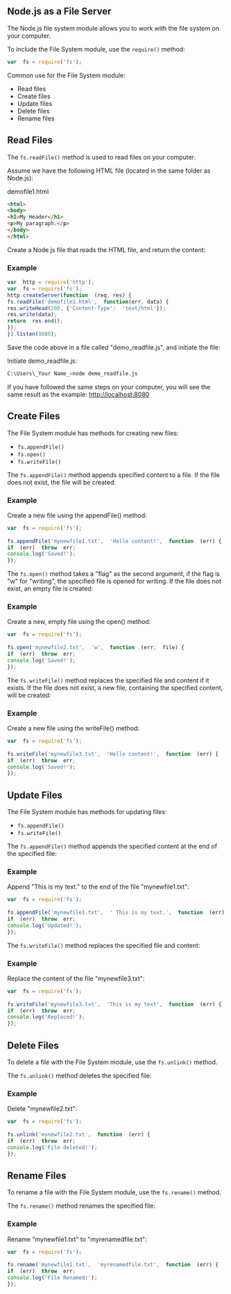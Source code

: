 
## Node.js as a File Server

The Node.js file system module allows you to work with the file system on your computer.

To include the File System module, use the  `require()`  method:
```js
var  fs = require('fs');
```
Common use for the File System module:

-   Read files
-   Create files
-   Update files
-   Delete files
-   Rename files


## Read Files

The  `fs.readFile()`  method is used to read files on your computer.

Assume we have the following HTML file (located in the same folder as Node.js):

demofile1.html
```html
<html>  
<body>  
<h1>My Header</h1>  
<p>My paragraph.</p>  
</body>  
</html>
```
Create a Node.js file that reads the HTML file, and return the content:

### Example
```js
var  http = require('http');  
var  fs = require('fs');  
http.createServer(function  (req, res) {  
fs.readFile('demofile1.html',  function(err, data) {  
res.writeHead(200, {'Content-Type':  'text/html'});  
res.write(data);  
return  res.end();  
});  
}).listen(8080);
```

Save the code above in a file called "demo_readfile.js", and initiate the file:

Initiate demo_readfile.js:
```bash
C:\Users\_Your Name_>node demo_readfile.js
```
If you have followed the same steps on your computer, you will see the same result as the example:  [http://localhost:8080](http://localhost:8080/)

## Create Files

The File System module has methods for creating new files:

-   `fs.appendFile()`
-   `fs.open()`
-   `fs.writeFile()`

The  `fs.appendFile()`  method appends specified content to a file. If the file does not exist, the file will be created:

### Example

Create a new file using the appendFile() method:
```js
var  fs = require('fs');  
  
fs.appendFile('mynewfile1.txt',  'Hello content!',  function  (err) {  
if  (err)  throw  err;  
console.log('Saved!');  
});
```

The  `fs.open()`  method takes a "flag" as the second argument, if the flag is "w" for "writing", the specified file is opened for writing. If the file does not exist, an empty file is created:

### Example

Create a new, empty file using the open() method:
```js
var  fs = require('fs');  
  
fs.open('mynewfile2.txt',  'w',  function  (err,  file) {  
if  (err)  throw  err;  
console.log('Saved!');  
});
```

The  `fs.writeFile()`  method replaces the specified file and content if it exists. If the file does not exist, a new file, containing the specified content, will be created:

### Example

Create a new file using the writeFile() method:
```js
var  fs = require('fs');  
  
fs.writeFile('mynewfile3.txt',  'Hello content!',  function  (err) {  
if  (err)  throw  err;  
console.log('Saved!');  
});
```
## Update Files

The File System module has methods for updating files:

-   `fs.appendFile()`
-   `fs.writeFile()`

The  `fs.appendFile()`  method appends the specified content at the end of the specified file:

### Example

Append "This is my text." to the end of the file "mynewfile1.txt":
```js
var  fs = require('fs');  
  
fs.appendFile('mynewfile1.txt',  ' This is my text.',  function  (err) {  
if  (err)  throw  err;  
console.log('Updated!');  
});
```

The  `fs.writeFile()`  method replaces the specified file and content:

### Example

Replace the content of the file "mynewfile3.txt":
```js
var  fs = require('fs');  
  
fs.writeFile('mynewfile3.txt',  'This is my text',  function  (err) {  
if  (err)  throw  err;  
console.log('Replaced!');  
});
```
## Delete Files

To delete a file with the File System module, use the  `fs.unlink()`  method.

The  `fs.unlink()`  method deletes the specified file:

### Example

Delete "mynewfile2.txt":
```js
var  fs = require('fs');  
  
fs.unlink('mynewfile2.txt',  function  (err) {  
if  (err)  throw  err;  
console.log('File deleted!');  
});
```
## Rename Files

To rename a file with the File System module, use the  `fs.rename()`  method.

The  `fs.rename()`  method renames the specified file:

### Example

Rename "mynewfile1.txt" to "myrenamedfile.txt":
```js
var  fs = require('fs');  
  
fs.rename('mynewfile1.txt',  'myrenamedfile.txt',  function  (err) {  
if  (err)  throw  err;  
console.log('File Renamed!');  
});
```
